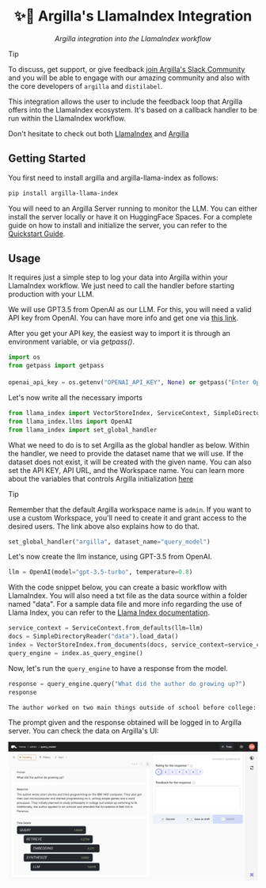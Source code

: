 <div align="center">
  <h1>✨🦙 Argilla's LlamaIndex Integration</h1>
  <p><em> Argilla integration into the LlamaIndex workflow</em></p>
</div>

> [!TIP]
> To discuss, get support, or give feedback [join Argilla's Slack Community](https://join.slack.com/t/rubrixworkspace/shared_invite/zt-whigkyjn-a3IUJLD7gDbTZ0rKlvcJ5g) and you will be able to engage with our amazing community and also with the core developers of `argilla` and `distilabel`.


This integration allows the user to include the feedback loop that Argilla offers into the LlamaIndex ecosystem. It's based on a callback handler to be run within the LlamaIndex workflow. 

Don't hesitate to check out both [LlamaIndex](https://github.com/run-llama/llama_index) and [Argilla](https://github.com/argilla-io/argilla)

## Getting Started

You first need to install argilla and argilla-llama-index as follows:

```bash
pip install argilla-llama-index
```

You will need to an Argilla Server running to monitor the LLM. You can either install the server locally or have it on HuggingFace Spaces. For a complete guide on how to install and initialize the server, you can refer to the [Quickstart Guide](https://docs.argilla.io/en/latest/getting_started/quickstart_installation.html).

## Usage

It requires just a simple step to log your data into Argilla within your LlamaIndex workflow. We just need to call the handler before starting production with your LLM.

We will use GPT3.5 from OpenAI as our LLM. For this, you will need a valid API key from OpenAI. You can have more info and get one via [this link](https://openai.com/blog/openai-api).

After you get your API key, the easiest way to import it is through an environment variable, or via *getpass()*.

```python
import os
from getpass import getpass

openai_api_key = os.getenv("OPENAI_API_KEY", None) or getpass("Enter OpenAI API key:")
```

Let's now write all the necessary imports

```python
from llama_index import VectorStoreIndex, ServiceContext, SimpleDirectoryReader
from llama_index.llms import OpenAI
from llama_index import set_global_handler
```

What we need to do is to set Argilla as the global handler as below. Within the handler, we need to provide the dataset name that we will use. If the dataset does not exist, it will be created with the given name. You can also set the API KEY, API URL, and the Workspace name. You can learn more about the variables that controls Argilla initialization [here](https://docs.argilla.io/en/latest/getting_started/installation/configurations/workspace_management.html)

> [!TIP]
> Remember that the default Argilla workspace name is `admin`. If you want to use a custom Workspace, you'll need to create it and grant access to the desired users. The link above also explains how to do that.


```python
set_global_handler("argilla", dataset_name="query_model")
```

Let's now create the llm instance, using GPT-3.5 from OpenAI.

```python
llm = OpenAI(model="gpt-3.5-turbo", temperature=0.8)
```

With the code snippet below, you can create a basic workflow with LlamaIndex. You will also need a txt file as the data source within a folder named "data". For a sample data file and more info regarding the use of Llama Index, you can refer to the [Llama Index documentation](https://docs.llamaindex.ai/en/stable/getting_started/starter_example.html).

```python
service_context = ServiceContext.from_defaults(llm=llm)
docs = SimpleDirectoryReader("data").load_data()
index = VectorStoreIndex.from_documents(docs, service_context=service_context)
query_engine = index.as_query_engine()
```

Now, let's run the `query_engine` to have a response from the model.

```python
response = query_engine.query("What did the author do growing up?")
response
```

```bash
The author worked on two main things outside of school before college: writing and programming. They wrote short stories and tried writing programs on an IBM 1401. They later got a microcomputer, built it themselves, and started programming on it.
```

The prompt given and the response obtained will be logged in to Argilla server. You can check the data on Argilla's UI:

![Argilla Dataset](docs/assets/argilla-ui-dataset.png)
